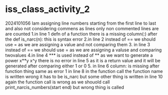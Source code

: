 # iss_class_activity_2
2024101056
Iam assigning line numbers starting from the first line to last and also not considering commens as lines only non commented lines are are counted
1.in line 1 defn of a function
 there is a missing column(:) after the def is_narc(n): this is syntax error
 2.in line 2 
 instead of == we should use = as we are assigning a value and not comparing them
 3. in line 3
 instead of == we should use = as we are assigning a valuse and comparing twovalues
 4.in line 4
 *** is used instead of ** as we want to generate a power
 x**y x^y
 there is no error in line 5 as it is a return value and it will be generated after comparing either 1 or 0
 5.
 in line 6
 column: is missing after function thing same as error 1
 in line 8 
 in the function call the function name is written wrong it has to be is_narc but some other thing is written
 in line 10
 again the function call is wrong as we shouold call 
 print_narcis_numbers(start end) but wrong thing is called
 
 
